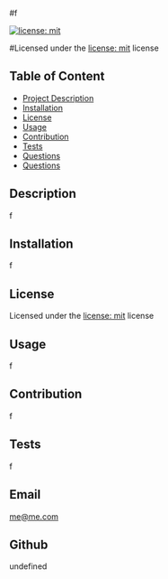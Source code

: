 
#f

 [![license: mit](https://img.shields.io/badge/MIT-License__for__MIT-yellowgreen)](https://opensource.org/license/mit/)


#Licensed under the [license: mit](https://choosealicense.com/licenses/mit/) license 
        
## Table of Content
- [Project Description](#Description)
- [Installation](#Installation)
- [License](#License)
- [Usage](#Usage)
- [Contribution](#Contribution)
- [Tests](#Tests)
- [Questions](#Email)
- [Questions](#Github)



## Description
<a id="Description"></a>
f

## Installation
<a id="Installation"></a>
f
        
## License
<a id="License"></a>
Licensed under the [license: mit](https://choosealicense.com/licenses/mit/) license

## Usage
<a id="Usage"></a>
f

## Contribution
<a id="Contribution"></a>
f


## Tests
<a id="Tests"></a>
f

## Email
<a id="Email"></a>
me@me.com

## Github
<a id="Github"></a>
undefined
    